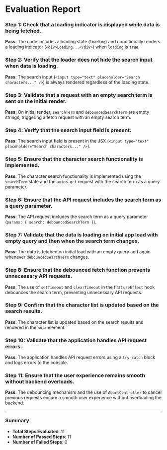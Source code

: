 # Evaluation Report

### Step 1: Check that a loading indicator is displayed while data is being fetched.
**Pass**: The code includes a loading state (`loading`) and conditionally renders a loading indicator (`<div>Loading...</div>`) when `loading` is `true`.

### Step 2: Verify that the loader does not hide the search input when data is loading.
**Pass**: The search input (`<input type="text" placeholder="Search characters..." />`) is always rendered regardless of the loading state.

### Step 3: Validate that a request with an empty search term is sent on the initial render.
**Pass**: On initial render, `searchTerm` and `debouncedSearchTerm` are empty strings, triggering a fetch request with an empty search term.

### Step 4: Verify that the search input field is present.
**Pass**: The search input field is present in the JSX (`<input type="text" placeholder="Search characters..." />`).

### Step 5: Ensure that the character search functionality is implemented.
**Pass**: The character search functionality is implemented using the `searchTerm` state and the `axios.get` request with the search term as a query parameter.

### Step 6: Ensure that the API request includes the search term as a query parameter.
**Pass**: The API request includes the search term as a query parameter (`params: { search: debouncedSearchTerm }`).

### Step 7: Validate that the data is loading on initial app load with empty query and then when the search term changes.
**Pass**: The data is fetched on initial load with an empty query and again whenever `debouncedSearchTerm` changes.

### Step 8: Ensure that the debounced fetch function prevents unnecessary API requests.
**Pass**: The use of `setTimeout` and `clearTimeout` in the first `useEffect` hook debounces the search term, preventing unnecessary API requests.

### Step 9: Confirm that the character list is updated based on the search results.
**Pass**: The character list is updated based on the search results and rendered in the `<ul>` element.

### Step 10: Validate that the application handles API request errors.
**Pass**: The application handles API request errors using a `try-catch` block and logs errors to the console.

### Step 11: Ensure that the user experience remains smooth without backend overloads.
**Pass**: The debouncing mechanism and the use of `AbortController` to cancel previous requests ensure a smooth user experience without overloading the backend.

---

### Summary
- **Total Steps Evaluated**: 11
- **Number of Passed Steps**: 11
- **Number of Failed Steps**: 0